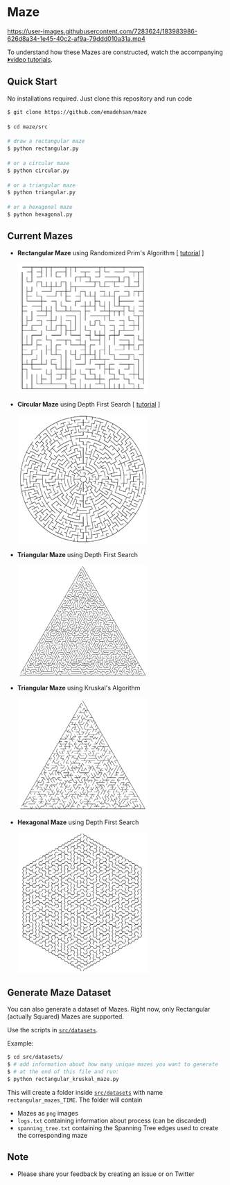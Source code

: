 # Maze

https://user-images.githubusercontent.com/7283624/183983986-626d8a34-1e45-40c2-af9a-79ddd010a31a.mp4


To understand how these Mazes are constructed, watch the accompanying [⏵︎video tutorials](https://www.youtube.com/watch?v=d5yzKkG1n1U&list=PLUNDATSEu7fiBiwCEkXr_ncDGYQMkoevr).

## Quick Start
No installations required. Just clone this repository and run code

```bash
$ git clone https://github.com/emadehsan/maze

$ cd maze/src

# draw a rectangular maze
$ python rectangular.py

# or a circular maze
$ python circular.py

# or a triangular maze
$ python triangular.py

# or a hexagonal maze
$ python hexagonal.py
```

## Current Mazes
* **Rectangular Maze** using Randomized Prim's Algorithm [ [tutorial](https://www.youtube.com/watch?v=d5yzKkG1n1U) ]

    <img src="./media/squared.png" alt="Squared Maze using Prims Algorithm" width="300"/>


* **Circular Maze** using Depth First Search [ [tutorial](https://www.youtube.com/watch?v=q7t8UVlu-Fk) ]
    
    <img src="./media/circular.png" alt="Circular Maze using Depth First Search" width="300"/>

* **Triangular Maze** using Depth First Search

    <img src="./media/triangular.PNG" alt="Triangular Maze using Depth First Search" width="300"/>

* **Triangular Maze** using Kruskal's Algorithm 
    
    <img src="./media/triangular_kruskal.PNG" alt="Triangular Maze using Kruskal Algorithm" width="300"/>

* **Hexagonal Maze** using Depth First Search 

    <img src="./media/hexagonal.PNG" alt="Hexagonal Maze using Depth First Search" width="300"/>

## Generate Maze Dataset
You can also generate a dataset of Mazes. Right now, only Rectangular 
(actually Squared) Mazes are supported. 

Use the scripts in [`src/datasets`](src/datasets).

Example:

```bash
$ cd src/datasets/
$ # add information about how many unique mazes you want to generate
$ # at the end of this file and run: 
$ python rectangular_kruskal_maze.py
```

This will create a folder inside [`src/datasets`](src/datasets) with name
`rectangular_mazes_TIME`. The folder will contain 
* Mazes as `png` images
* `logs.txt` containing information about process (can be discarded) 
* `spanning_tree.txt` containing the Spanning Tree edges used to create the 
corresponding maze

## Note
* Please share your feedback by creating an issue or on Twitter
